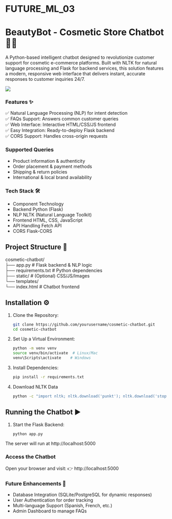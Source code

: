 # FUTURE_ML_03
# BeautyBot - Cosmetic Store Chatbot🚀💄
A Python-based intelligent chatbot designed to revolutionize customer support for cosmetic e-commerce platforms. Built with NLTK for natural language processing and Flask for backend services, this solution features a modern, responsive web interface that delivers instant, accurate responses to customer inquiries 24/7.<br>

<img src="https://github.com/user-attachments/assets/398ac72a-470c-4cb2-953d-18c2335b26bd">

### Features ✨
✅ Natural Language Processing (NLP) for intent detection<br>
✅ FAQs Support: Answers common customer queries<br>
✅ Web Interface: Interactive HTML/CSS/JS frontend<br>
✅ Easy Integration: Ready-to-deploy Flask backend<br>
✅ CORS Support: Handles cross-origin requests<br>

### Supported Queries
- Product information & authenticity<br>
- Order placement & payment methods<br>
- Shipping & return policies<br>
- International & local brand availability<br>

### Tech Stack 🛠️
- Component	Technology<br>
- Backend	        Python (Flask)<br>
- NLP	        NLTK (Natural Language Toolkit)<br>
- Frontend	HTML, CSS, JavaScript<br>
- API Handling	Fetch API<br>
- CORS	        Flask-CORS<br>

## Project Structure 📂
cosmetic-chatbot/<br>
├── app.py                # Flask backend & NLP logic<br>
├── requirements.txt      # Python dependencies<br>
├── static/              # (Optional) CSS/JS/Images<br>
└── templates/<br>
    └── index.html       # Chatbot frontend<br>

## Installation ⚙️
1. Clone the Repository:
   ```bash
   git clone https://github.com/yourusername/cosmetic-chatbot.git
   cd cosmetic-chatbot
2. Set Up a Virtual Environment:
   ```bash
   python -m venv venv
   source venv/bin/activate  # Linux/Mac
   venv\Scripts\activate    # Windows
3. Install Dependencies:
   ```bash
   pip install -r requirements.txt
4. Download NLTK Data
   ```bash
   python -c "import nltk; nltk.download('punkt'); nltk.download('stopwords')"

## Running the Chatbot ▶️
1. Start the Flask Backend:
   ```bash
   python app.py
The server will run at http://localhost:5000

### Access the Chatbot
Open your browser and visit:
👉 http://localhost:5000 

### Future Enhancements 🔮    
- Database Integration (SQLite/PostgreSQL for dynamic responses)<br>
- User Authentication for order tracking<br>
- Multi-language Support (Spanish, French, etc.)<br>
- Admin Dashboard to manage FAQs<br>
